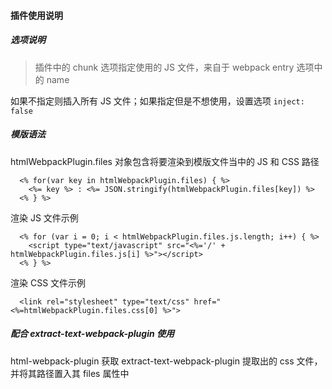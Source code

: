 #### 插件使用说明

##### 选项说明

> 插件中的 chunk 选项指定使用的 JS 文件，来自于 webpack entry 选项中的 name

如果不指定则插入所有 JS 文件；如果指定但是不想使用，设置选项 `inject: false`

##### 模版语法

htmlWebpackPlugin.files 对象包含将要渲染到模版文件当中的 JS 和 CSS 路径

```
  <% for(var key in htmlWebpackPlugin.files) { %>
    <%= key %> : <%= JSON.stringify(htmlWebpackPlugin.files[key]) %>
  <% } %>
```

渲染 JS 文件示例

```
  <% for (var i = 0; i < htmlWebpackPlugin.files.js.length; i++) { %>
    <script type="text/javascript" src="<%='/' + htmlWebpackPlugin.files.js[i] %>"></script>
  <% } %>
```

渲染 CSS 文件示例

```
  <link rel="stylesheet" type="text/css" href="<%=htmlWebpackPlugin.files.css[0] %>">
```

##### 配合 extract-text-webpack-plugin 使用

html-webpack-plugin 获取 extract-text-webpack-plugin 提取出的 css 文件，并将其路径置入其 files 属性中